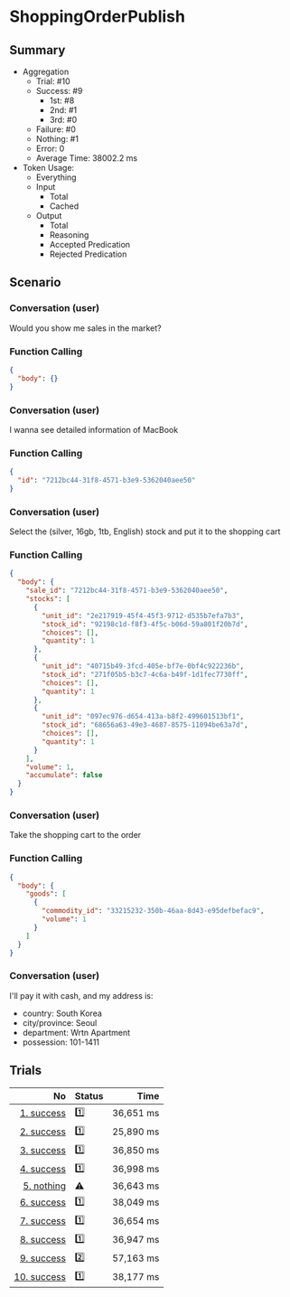 # ShoppingOrderPublish
## Summary
  - Aggregation
    - Trial: #10
    - Success: #9
      - 1st: #8
      - 2nd: #1
      - 3rd: #0
    - Failure: #0
    - Nothing: #1
    - Error: 0
    - Average Time: 38002.2 ms
  - Token Usage:
    - Everything
    - Input
      - Total
      - Cached
    - Output
      - Total
      - Reasoning
      - Accepted Predication
      - Rejected Predication

## Scenario
### Conversation (user)
Would you show me sales in the market?

### Function Calling
```json
{
  "body": {}
}
```

### Conversation (user)
I wanna see detailed information of MacBook

### Function Calling
```json
{
  "id": "7212bc44-31f8-4571-b3e9-5362040aee50"
}
```

### Conversation (user)
Select the (silver, 16gb, 1tb, English) stock and put it to the shopping cart

### Function Calling
```json
{
  "body": {
    "sale_id": "7212bc44-31f8-4571-b3e9-5362040aee50",
    "stocks": [
      {
        "unit_id": "2e217919-45f4-45f3-9712-d535b7efa7b3",
        "stock_id": "92198c1d-f8f3-4f5c-b06d-59a801f20b7d",
        "choices": [],
        "quantity": 1
      },
      {
        "unit_id": "40715b49-3fcd-405e-bf7e-0bf4c922236b",
        "stock_id": "271f05b5-b3c7-4c6a-b49f-1d1fec7730ff",
        "choices": [],
        "quantity": 1
      },
      {
        "unit_id": "097ec976-d654-413a-b8f2-499601513bf1",
        "stock_id": "68656a63-49e3-4687-8575-11094be63a7d",
        "choices": [],
        "quantity": 1
      }
    ],
    "volume": 1,
    "accumulate": false
  }
}
```

### Conversation (user)
Take the shopping cart to the order

### Function Calling
```json
{
  "body": {
    "goods": [
      {
        "commodity_id": "33215232-350b-46aa-8d43-e95defbefac9",
        "volume": 1
      }
    ]
  }
}
```

### Conversation (user)
I'll pay it with cash, and my address is:

  - country: South Korea
  - city/province: Seoul
  - department: Wrtn Apartment
  - possession: 101-1411

## Trials
No | Status | Time
---:|:-------|------:
[1. success](./trials/1.success.json) | 1️⃣ | 36,651 ms
[2. success](./trials/2.success.json) | 1️⃣ | 25,890 ms
[3. success](./trials/3.success.json) | 1️⃣ | 36,850 ms
[4. success](./trials/4.success.json) | 1️⃣ | 36,998 ms
[5. nothing](./trials/5.nothing.json) | ⚠️ | 36,643 ms
[6. success](./trials/6.success.json) | 1️⃣ | 38,049 ms
[7. success](./trials/7.success.json) | 1️⃣ | 36,654 ms
[8. success](./trials/8.success.json) | 1️⃣ | 36,947 ms
[9. success](./trials/9.success.json) | 2️⃣ | 57,163 ms
[10. success](./trials/10.success.json) | 1️⃣ | 38,177 ms
